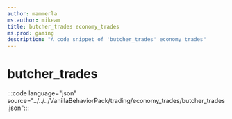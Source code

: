 ```yaml
---
author: mammerla
ms.author: mikeam
title: butcher_trades economy_trades
ms.prod: gaming
description: "A code snippet of 'butcher_trades' economy trades"
---
```


# butcher_trades

:::code language="json" source="../../../VanillaBehaviorPack/trading/economy_trades/butcher_trades.json":::
